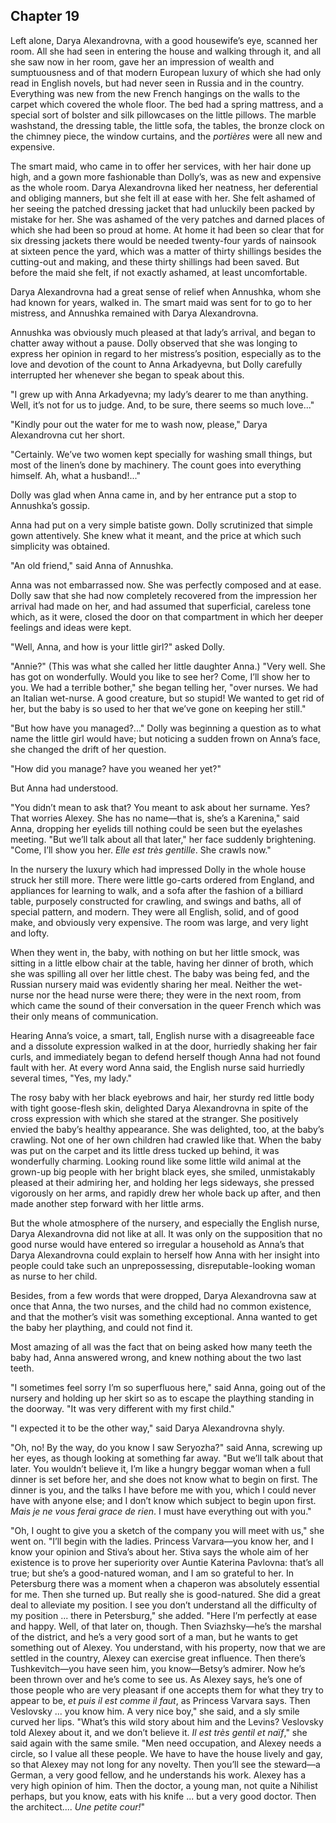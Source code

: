 ## Chapter 19


Left alone, Darya Alexandrovna, with a good housewife’s eye, scanned her
room. All she had seen in entering the house and walking through it, and
all she saw now in her room, gave her an impression of wealth and
sumptuousness and of that modern European luxury of which she had only
read in English novels, but had never seen in Russia and in the country.
Everything was new from the new French hangings on the walls to the
carpet which covered the whole floor. The bed had a spring mattress, and
a special sort of bolster and silk pillowcases on the little pillows.
The marble washstand, the dressing table, the little sofa, the tables,
the bronze clock on the chimney piece, the window curtains, and the
_portières_ were all new and expensive.

The smart maid, who came in to offer her services, with her hair done up
high, and a gown more fashionable than Dolly’s, was as new and expensive
as the whole room. Darya Alexandrovna liked her neatness, her
deferential and obliging manners, but she felt ill at ease with her. She
felt ashamed of her seeing the patched dressing jacket that had
unluckily been packed by mistake for her. She was ashamed of the very
patches and darned places of which she had been so proud at home. At
home it had been so clear that for six dressing jackets there would be
needed twenty-four yards of nainsook at sixteen pence the yard, which
was a matter of thirty shillings besides the cutting-out and making, and
these thirty shillings had been saved. But before the maid she felt, if
not exactly ashamed, at least uncomfortable.

Darya Alexandrovna had a great sense of relief when Annushka, whom she
had known for years, walked in. The smart maid was sent for to go to her
mistress, and Annushka remained with Darya Alexandrovna.

Annushka was obviously much pleased at that lady’s arrival, and began to
chatter away without a pause. Dolly observed that she was longing to
express her opinion in regard to her mistress’s position, especially as
to the love and devotion of the count to Anna Arkadyevna, but Dolly
carefully interrupted her whenever she began to speak about this.

"I grew up with Anna Arkadyevna; my lady’s dearer to me than anything.
Well, it’s not for us to judge. And, to be sure, there seems so much
love..."

"Kindly pour out the water for me to wash now, please," Darya
Alexandrovna cut her short.

"Certainly. We’ve two women kept specially for washing small things, but
most of the linen’s done by machinery. The count goes into everything
himself. Ah, what a husband!..."

Dolly was glad when Anna came in, and by her entrance put a stop to
Annushka’s gossip.

Anna had put on a very simple batiste gown. Dolly scrutinized that
simple gown attentively. She knew what it meant, and the price at which
such simplicity was obtained.

"An old friend," said Anna of Annushka.

Anna was not embarrassed now. She was perfectly composed and at ease.
Dolly saw that she had now completely recovered from the impression her
arrival had made on her, and had assumed that superficial, careless tone
which, as it were, closed the door on that compartment in which her
deeper feelings and ideas were kept.

"Well, Anna, and how is your little girl?" asked Dolly.

"Annie?" (This was what she called her little daughter Anna.) "Very
well. She has got on wonderfully. Would you like to see her? Come, I’ll
show her to you. We had a terrible bother," she began telling her, "over
nurses. We had an Italian wet-nurse. A good creature, but so stupid! We
wanted to get rid of her, but the baby is so used to her that we’ve gone
on keeping her still."

"But how have you managed?..." Dolly was beginning a question as to what
name the little girl would have; but noticing a sudden frown on Anna’s
face, she changed the drift of her question.

"How did you manage? have you weaned her yet?"

But Anna had understood.

"You didn’t mean to ask that? You meant to ask about her surname. Yes?
That worries Alexey. She has no name—that is, she’s a Karenina," said
Anna, dropping her eyelids till nothing could be seen but the eyelashes
meeting. "But we’ll talk about all that later," her face suddenly
brightening. "Come, I’ll show you her. _Elle est très gentille_. She
crawls now."

In the nursery the luxury which had impressed Dolly in the whole house
struck her still more. There were little go-carts ordered from England,
and appliances for learning to walk, and a sofa after the fashion of a
billiard table, purposely constructed for crawling, and swings and
baths, all of special pattern, and modern. They were all English, solid,
and of good make, and obviously very expensive. The room was large, and
very light and lofty.

When they went in, the baby, with nothing on but her little smock, was
sitting in a little elbow chair at the table, having her dinner of
broth, which she was spilling all over her little chest. The baby was
being fed, and the Russian nursery maid was evidently sharing her meal.
Neither the wet-nurse nor the head nurse were there; they were in the
next room, from which came the sound of their conversation in the queer
French which was their only means of communication.

Hearing Anna’s voice, a smart, tall, English nurse with a disagreeable
face and a dissolute expression walked in at the door, hurriedly shaking
her fair curls, and immediately began to defend herself though Anna had
not found fault with her. At every word Anna said, the English nurse
said hurriedly several times, "Yes, my lady."

The rosy baby with her black eyebrows and hair, her sturdy red little
body with tight goose-flesh skin, delighted Darya Alexandrovna in spite
of the cross expression with which she stared at the stranger. She
positively envied the baby’s healthy appearance. She was delighted, too,
at the baby’s crawling. Not one of her own children had crawled like
that. When the baby was put on the carpet and its little dress tucked up
behind, it was wonderfully charming. Looking round like some little wild
animal at the grown-up big people with her bright black eyes, she
smiled, unmistakably pleased at their admiring her, and holding her legs
sideways, she pressed vigorously on her arms, and rapidly drew her whole
back up after, and then made another step forward with her little arms.

But the whole atmosphere of the nursery, and especially the English
nurse, Darya Alexandrovna did not like at all. It was only on the
supposition that no good nurse would have entered so irregular a
household as Anna’s that Darya Alexandrovna could explain to herself how
Anna with her insight into people could take such an unprepossessing,
disreputable-looking woman as nurse to her child.

Besides, from a few words that were dropped, Darya Alexandrovna saw at
once that Anna, the two nurses, and the child had no common existence,
and that the mother’s visit was something exceptional. Anna wanted to
get the baby her plaything, and could not find it.

Most amazing of all was the fact that on being asked how many teeth the
baby had, Anna answered wrong, and knew nothing about the two last
teeth.

"I sometimes feel sorry I’m so superfluous here," said Anna, going out
of the nursery and holding up her skirt so as to escape the plaything
standing in the doorway. "It was very different with my first child."

"I expected it to be the other way," said Darya Alexandrovna shyly.

"Oh, no! By the way, do you know I saw Seryozha?" said Anna, screwing up
her eyes, as though looking at something far away. "But we’ll talk about
that later. You wouldn’t believe it, I’m like a hungry beggar woman when
a full dinner is set before her, and she does not know what to begin on
first. The dinner is you, and the talks I have before me with you, which
I could never have with anyone else; and I don’t know which subject to
begin upon first. _Mais je ne vous ferai grace de rien_. I must have
everything out with you."

"Oh, I ought to give you a sketch of the company you will meet with us,"
she went on. "I’ll begin with the ladies. Princess Varvara—you know her,
and I know your opinion and Stiva’s about her. Stiva says the whole aim
of her existence is to prove her superiority over Auntie Katerina
Pavlovna: that’s all true; but she’s a good-natured woman, and I am so
grateful to her. In Petersburg there was a moment when a chaperon was
absolutely essential for me. Then she turned up. But really she is
good-natured. She did a great deal to alleviate my position. I see you
don’t understand all the difficulty of my position ... there in
Petersburg," she added. "Here I’m perfectly at ease and happy. Well, of
that later on, though. Then Sviazhsky—he’s the marshal of the district,
and he’s a very good sort of a man, but he wants to get something out of
Alexey. You understand, with his property, now that we are settled in
the country, Alexey can exercise great influence. Then there’s
Tushkevitch—you have seen him, you know—Betsy’s admirer. Now he’s been
thrown over and he’s come to see us. As Alexey says, he’s one of those
people who are very pleasant if one accepts them for what they try to
appear to be, _et puis il est comme il faut_, as Princess Varvara says.
Then Veslovsky ... you know him. A very nice boy," she said, and a sly
smile curved her lips. "What’s this wild story about him and the Levins?
Veslovsky told Alexey about it, and we don’t believe it. _Il est très
gentil et naïf_," she said again with the same smile. "Men need
occupation, and Alexey needs a circle, so I value all these people. We
have to have the house lively and gay, so that Alexey may not long for
any novelty. Then you’ll see the steward—a German, a very good fellow,
and he understands his work. Alexey has a very high opinion of him. Then
the doctor, a young man, not quite a Nihilist perhaps, but you know,
eats with his knife ... but a very good doctor. Then the architect....
_Une petite cour!_"



